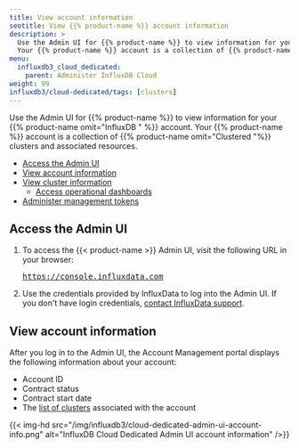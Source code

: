 ```yaml
---
title: View account information
seotitle: View {{% product-name %}} account information
description: >
  Use the Admin UI for {{% product-name %}} to view information for your {{% product-name omit="InfluxDB " %}} account.
  Your {{% product-name %}} account is a collection of {{% product-name omit="Clustered "%}} clusters and associated resources.
menu:
  influxdb3_cloud_dedicated:
    parent: Administer InfluxDB Cloud
weight: 99
influxdb3/cloud-dedicated/tags: [clusters]
---
```


Use the Admin UI for {{% product-name %}} to view information for your {{% product-name omit="InfluxDB " %}} account.
Your {{% product-name %}} account is a collection of {{% product-name omit="Clustered "%}} clusters and associated resources.

- [Access the Admin UI](#access-the-admin-ui)
- [View account information](#view-account-information)
- [View cluster information](#view-cluster-information)
  - [Access operational dashboards](#access-operational-dashboards)
- [Administer management tokens](#administer-management-tokens)

## Access the Admin UI

1. To access the {{< product-name >}} Admin UI, visit the following URL in your browser:

   <pre>
   <a href="https://console.influxdata.com">https://console.influxdata.com</a>
   </pre>

2. Use the credentials provided by InfluxData to log into the Admin UI.
   If you don't have login credentials, [contact InfluxData support](https://support.influxdata.com).

## View account information

After you log in to the Admin UI, the Account Management portal displays the following information about your account:

- Account ID
- Contract status
- Contract start date
- The [list of clusters](/influxdb3/cloud-dedicated/admin/clusters/list/?t=admin-ui) associated with the account

{{< img-hd src="/img/influxdb3/cloud-dedicated-admin-ui-account-info.png" alt="InfluxDB Cloud Dedicated Admin UI account information" />}}
